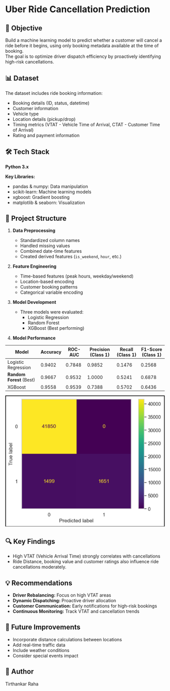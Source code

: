 # Uber Ride Cancellation Prediction

## 🎯 Objective
Build a machine learning model to predict whether a customer will cancel a ride before it begins, using only booking metadata available at the time of booking.  
The goal is to optimize driver dispatch efficiency by proactively identifying high-risk cancellations.

## 📊 Dataset
The dataset includes ride booking information:
- Booking details (ID, status, datetime)
- Customer information
- Vehicle type
- Location details (pickup/drop)
- Timing metrics (VTAT - Vehicle Time of Arrival, CTAT - Customer Time of Arrival)
- Rating and payment information

## 🛠️ Tech Stack
**Python 3.x**

**Key Libraries:**
- pandas & numpy: Data manipulation
- scikit-learn: Machine learning models
- xgboost: Gradient boosting
- matplotlib & seaborn: Visualization

## 📝 Project Structure

1. **Data Preprocessing**
   - Standardized column names
   - Handled missing values
   - Combined date-time features
   - Created derived features (`is_weekend`, `hour`, etc.)

2. **Feature Engineering**
   - Time-based features (peak hours, weekday/weekend)
   - Location-based encoding
   - Customer booking patterns
   - Categorical variable encoding

3. **Model Development**
   - Three models were evaluated:
     - Logistic Regression
     - Random Forest
     - XGBoost (Best performing)

4. **Model Performance**

| Model                | Accuracy | ROC-AUC | Precision (Class 1) | Recall (Class 1) | F1-Score (Class 1) |
|----------------------|----------|---------|---------------------|------------------|--------------------|
| Logistic Regression  | 0.9402   | 0.7848  | 0.9852              | 0.1476           | 0.2568             |
| **Random Forest** (Best) | 0.9667   | 0.9532  | 1.0000              | 0.5241           | 0.6878             |
| XGBoost              | 0.9558   | 0.9539  | 0.7388              | 0.5702           | 0.6436             |

![Random Forest Confusion Matrix Plot](images/RF_CMatrix.PNG)

## 🔍 Key Findings

- High VTAT (Vehicle Arrival Time) strongly correlates with cancellations
- Ride Distance, booking value and customer ratings also influence ride cancellations moderately.


## 💡 Recommendations

- **Driver Rebalancing:** Focus on high VTAT areas
- **Dynamic Dispatching:** Proactive driver allocation
- **Customer Communication:** Early notifications for high-risk bookings
- **Continuous Monitoring:** Track VTAT and cancellation trends

## 🚀 Future Improvements

- Incorporate distance calculations between locations
- Add real-time traffic data
- Include weather conditions
- Consider special events impact

## 👥 Author
Tirthankar Raha
